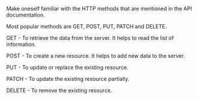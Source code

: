 Make oneself familiar with the HTTP methods that are mentioned in the API documentation.

Most popular methods are GET, POST, PUT, PATCH and DELETE.

  GET - To retrieve the data from the server. It helps to read the list of information.

  POST - To create a new resource. It helps to add new data to the server.

  PUT - To update or replace the existing resource.

  PATCH - To update the existing resource partially.

  DELETE - To remove the existing resource.
